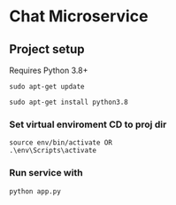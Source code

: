 # Chat Microservice

## Project setup

Requires Python 3.8+

```
sudo apt-get update
```
```
sudo apt-get install python3.8
```

### Set virtual enviroment CD to proj dir
```
source env/bin/activate OR
.\env\Scripts\activate
```

### Run service with
```
python app.py
```
